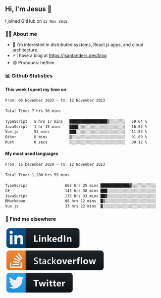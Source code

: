 ## Hi, I'm Jesus 👋

I joined GitHub on `13 Nov 2015`.

<!-- Talking about you -->

### 👨‍💻 About me

- 👦 I'm interested in distributed systems, React.js apps, and cloud architecture.
- ⚡️ I have a blog at <https://jsantanders.dev/blog>
- 😄 Pronouns: he/him

### 📊 Github Statistics

#### This week I spent my time on

<!--START_SECTION:weekly-->

```txt
From: 05 November 2023 - To: 12 November 2023

Total Time: 7 hrs 36 mins

TypeScript   5 hrs 17 mins   █████████████████▒░░░░░░░   69.64 %
JavaScript   1 hr 15 mins    ████░░░░░░░░░░░░░░░░░░░░░   16.52 %
Vue.js       53 mins         ███░░░░░░░░░░░░░░░░░░░░░░   11.82 %
Other        8 mins          ▒░░░░░░░░░░░░░░░░░░░░░░░░   01.89 %
Rust         0 secs          ░░░░░░░░░░░░░░░░░░░░░░░░░   00.12 %
```

<!--END_SECTION:weekly-->

#### My most used languages

<!--START_SECTION:alltime-->

```txt
From: 15 December 2020 - To: 12 November 2023

Total Time: 1,200 hrs 59 mins

TypeScript                 662 hrs 25 mins █████████████▓░░░░░░░░░░░   55.16 %
C#                         145 hrs 30 mins ███░░░░░░░░░░░░░░░░░░░░░░   12.12 %
JavaScript                 133 hrs 33 mins ██▓░░░░░░░░░░░░░░░░░░░░░░   11.12 %
RMarkdown                  68 hrs 12 mins  █▒░░░░░░░░░░░░░░░░░░░░░░░   05.68 %
Vue.js                     33 hrs 22 mins  ▓░░░░░░░░░░░░░░░░░░░░░░░░   02.78 %
```

<!--END_SECTION:alltime-->

### 📢 Find me elsewhere

<p>
  <a target="_blank" href="https://linkedin.com/in/jsantanders">
    <img src="https://github.com/jsantanders/jsantanders/blob/master/img/linkedin.svg" alt="LinkedIn" style="vertical-align:top; margin:4px">
  </a>
  
  <a target="_blank" href="https://stackoverflow.com/users/7318331/jesus-santander">
    <img src="https://github.com/jsantanders/jsantanders/blob/master/img/stackoverflow.svg" alt="StackOverflow" style="vertical-align:top; margin:4px">
  </a>
  
  <a target="_blank" href="http://twitter.com/jsantanders">
    <img src="https://github.com/jsantanders/jsantanders/blob/master/img/twitter.svg" alt="Twitter" style="vertical-align:top; margin:4px">
  </a>
</p>
